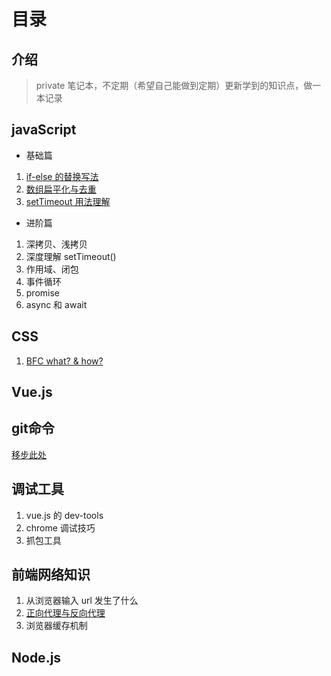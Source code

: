 # 目录

## 介绍

> private 笔记本，不定期（希望自己能做到定期）更新学到的知识点，做一本记录

## **javaScript**

- 基础篇

1. [if-else 的替换写法](/docs/javascript/if-else.md)
2. [数组扁平化与去重](/docs/javascript/flatten.md)
3. [setTimeout 用法理解](/docs/javascript/setTimeout.md)

- 进阶篇

1. 深拷贝、浅拷贝
2. 深度理解 setTimeout()
3. 作用域、闭包
4. 事件循环
5. promise
6. async 和 await

## **CSS**

1. [BFC what? & how?](/docs/css/BFC.md)

## **Vue.js**

## **git命令**
[移步此处](https://github.com/zy9852/git-test)

## 调试工具

1. vue.js 的 dev-tools
2. chrome 调试技巧
3. 抓包工具

## 前端网络知识

1. 从浏览器输入 url 发生了什么
2. [正向代理与反向代理](/docs/network/proxy.md)
3. 浏览器缓存机制

## Node.js
